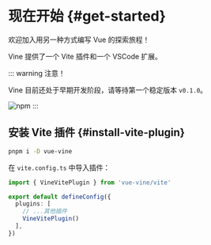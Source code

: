# 现在开始 {#get-started}

欢迎加入用另一种方式编写 Vue 的探索旅程！

Vine 提供了一个 Vite 插件和一个 VSCode 扩展。

::: warning 注意！

Vine 目前还处于早期开发阶段，请等待第一个稳定版本 `v0.1.0`。

![npm](https://img.shields.io/npm/v/vue-vine)
:::

## 安装 Vite 插件 {#install-vite-plugin}
  
```bash
pnpm i -D vue-vine
```

在 `vite.config.ts` 中导入插件：

```ts
import { VineVitePlugin } from 'vue-vine/vite'

export default defineConfig({
  plugins: [
    // ...其他插件
    VineVitePlugin()
  ],
})
```